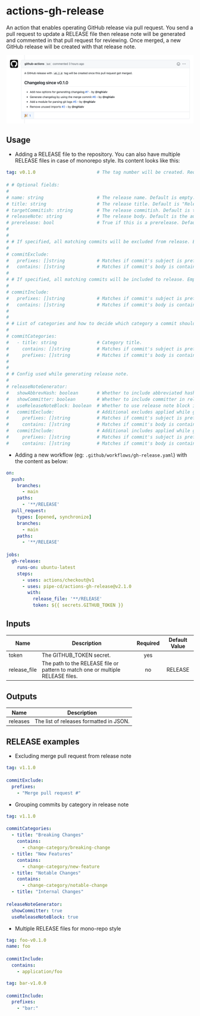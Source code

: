 # actions-gh-release

An action that enables operating GitHub release via pull request. You send a pull request to update a RELEASE file then release note will be generated and commented in that pull request for reviewing. Once merged, a new GitHub release will be created with that release note.

![](https://github.com/pipe-cd/actions-gh-release/blob/main/assets/changelog-comment.png)

## Usage

- Adding a RELEASE file to the repository. You can also have multiple RELEASE files in case of monorepo style. Its content looks like this:

``` yaml
tag: v0.1.0                       # The tag number will be created. Required.

# # Optional fields:
#
# name: string                    # The release name. Default is empty.
# title: string                   # The release title. Default is "Release ${tag}".
# targetCommitish: string         # The release commitish. Default is the merged commit.
# releaseNote: string             # The release body. Default is the auto-generated release note.
# prerelease: bool                # True if this is a prerelease. Default is false.
#
#
# # If specified, all matching commits will be excluded from release. Empty means excluding nothing.
#
# commitExclude:
#   prefixes: []string            # Matches if commit's subject is prefixed by one of the given values. Default is emtpy.
#   contains: []string            # Matches if commit's body is containing one of the given values. Default is emtpy.
#
# # If specified, all matching commits will be included to release. Empty means including alls.
#
# commitInclude:
#   prefixes: []string            # Matches if commit's subject is prefixed by one of the given values. Default is emtpy.
#   contains: []string            # Matches if commit's body is containing one of the given values. Default is emtpy.
#
#
# # List of categories and how to decide which category a commit should belong to.
#
# commitCategories:
#   - title: string               # Category title.
#     contains: []string          # Matches if commit's subject is prefixed by one of the given values. Default is emtpy.
#     prefixes: []string          # Matches if commit's body is containing one of the given values. Default is emtpy.
#
#
# # Config used while generating release note.
#
# releaseNoteGenerator:
#   showAbbrevHash: boolean       # Whether to include abbreviated hash value in release note. Default is false.
#   showCommitter: boolean        # Whether to include committer in release note. Default is true.
#   useReleaseNoteBlock: boolean  # Whether to use release note block instead of commit message. Default is false.
#   commitExclude:                # Additional excludes applied while generating release note.
#     prefixes: []string          # Matches if commit's subject is prefixed by one of the given values. Default is emtpy.
#     contains: []string          # Matches if commit's body is containing one of the given values. Default is emtpy.
#   commitInclude:                # Additional includes applied while generating release note.
#     prefixes: []string          # Matches if commit's subject is prefixed by one of the given values. Default is emtpy.
#     contains: []string          # Matches if commit's body is containing one of the given values. Default is emtpy.
```

- Adding a new workflow (eg: `.github/workflows/gh-release.yaml`) with the content as below:

```yaml
on:
  push:
    branches:    
      - main
    paths:
      - '**/RELEASE'
  pull_request:
    types: [opened, synchronize]
    branches:
      - main
    paths:
      - '**/RELEASE'

jobs:
  gh-release:
    runs-on: ubuntu-latest
    steps:
      - uses: actions/checkout@v1
      - uses: pipe-cd/actions-gh-release@v2.1.0
        with:
          release_file: '**/RELEASE'
          token: ${{ secrets.GITHUB_TOKEN }}
```

## Inputs

| Name                  | Description                                                                       | Required | Default Value |
|-----------------------|-----------------------------------------------------------------------------------|:--------:|:-------------:|
| token                 | The GITHUB_TOKEN secret.                                                          |    yes   |               |
| release_file          | The path to the RELEASE file or pattern to match one or multiple RELEASE files.   |    no    |    RELEASE    |

## Outputs

| Name            | Description                                          |
|-----------------|------------------------------------------------------|
| releases        | The list of releases formatted in JSON.              |

## RELEASE examples

- Excluding merge pull request from release note

``` yaml
tag: v1.1.0

commitExclude:
  prefixes:
    - "Merge pull request #"
```

- Grouping commits by category in release note

``` yaml
tag: v1.1.0

commitCategories:
  - title: "Breaking Changes"
    contains:
      - change-category/breaking-change
  - title: "New Features"
    contains:
      - change-category/new-feature
  - title: "Notable Changes"
    contains:
      - change-category/notable-change
  - title: "Internal Changes"

releaseNoteGenerator:
  showCommitter: true
  useReleaseNoteBlock: true
```

- Multiple RELEASE files for mono-repo style

``` yaml
tag: foo-v0.1.0
name: foo

commitInclude:
  contains:
    - application/foo
```

``` yaml
tag: bar-v1.0.0

commitInclude:
  prefixes:
    - "bar:"
```
